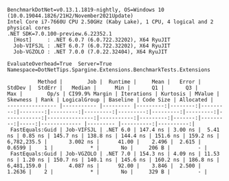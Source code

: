 
    BenchmarkDotNet=v0.13.1.1819-nightly, OS=Windows 10 (10.0.19044.1826/21H2/November2021Update)
    Intel Core i7-7660U CPU 2.50GHz (Kaby Lake), 1 CPU, 4 logical and 2 physical cores
    .NET SDK=7.0.100-preview.6.22352.1
      [Host]     : .NET 6.0.7 (6.0.722.32202), X64 RyuJIT
      Job-VIFSJL : .NET 6.0.7 (6.0.722.32202), X64 RyuJIT
      Job-VGZOLO : .NET 7.0.0 (7.0.22.32404), X64 RyuJIT

    EvaluateOverhead=True  Server=True  Namespace=DotNetTips.Spargine.Extensions.BenchmarkTests.Extensions  

              Method |        Job |  Runtime |     Mean |   Error |   StdDev |  StdErr |   Median |      Min |       Q1 |       Q3 |      Max |        Op/s | CI99.9% Margin | Iterations | Kurtosis | MValue | Skewness | Rank | LogicalGroup | Baseline | Code Size | Allocated |
    ---------------- |----------- |--------- |---------:|--------:|---------:|--------:|---------:|---------:|---------:|---------:|---------:|------------:|---------------:|-----------:|---------:|-------:|---------:|-----:|------------- |--------- |----------:|----------:|
     FastEquals:Guid | Job-VIFSJL | .NET 6.0 | 147.4 ns | 3.00 ns |  5.41 ns | 0.85 ns | 145.7 ns | 138.8 ns | 144.4 ns | 151.6 ns | 159.2 ns | 6,782,235.5 |       3.002 ns |      41.00 |    2.496 |  2.615 |   0.6599 |    1 |            * |       No |     206 B |         - |
     FastEquals:Guid | Job-VGZOLO | .NET 7.0 | 154.3 ns | 4.09 ns | 11.53 ns | 1.20 ns | 150.7 ns | 140.1 ns | 145.6 ns | 160.2 ns | 186.8 ns | 6,481,159.0 |       4.087 ns |      92.00 |    3.846 |  2.500 |   1.2636 |    2 |            * |       No |     329 B |         - |
